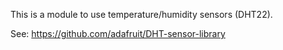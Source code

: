 This is a module to use temperature/humidity sensors (DHT22).

See: https://github.com/adafruit/DHT-sensor-library
